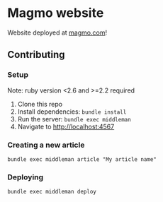 # Magmo website

Website deployed at [magmo.com](https://magmo.com)!

## Contributing

### Setup
Note: ruby version <2.6 and >=2.2 required

1. Clone this repo
2. Install dependencies: `bundle install`
3. Run the server: `bundle exec middleman`
4. Navigate to [http://localhost:4567](http://localhost:4567)

### Creating a new article

```
bundle exec middleman article "My article name"
```

### Deploying

```
bundle exec middleman deploy
```

